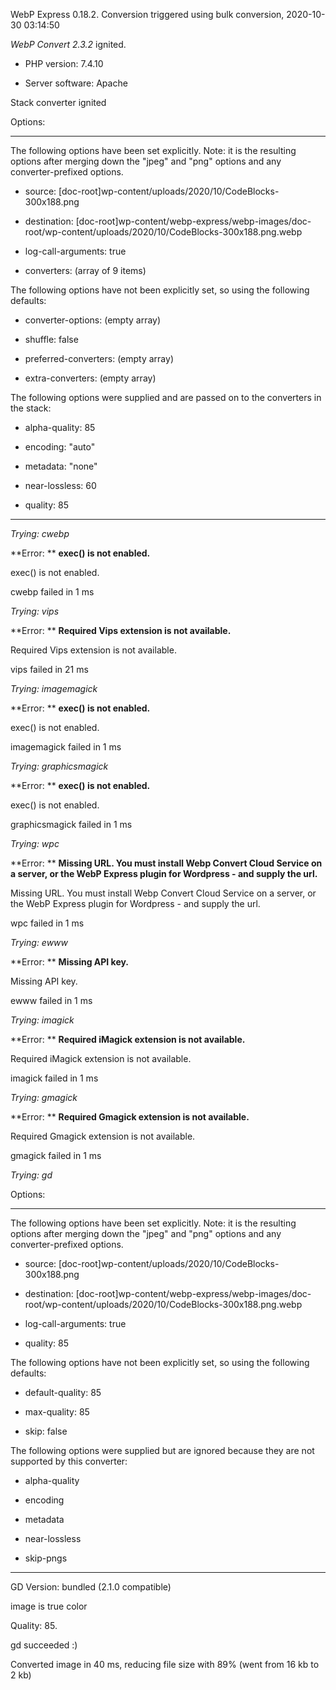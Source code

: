 WebP Express 0.18.2. Conversion triggered using bulk conversion, 2020-10-30 03:14:50

*WebP Convert 2.3.2*  ignited.
- PHP version: 7.4.10
- Server software: Apache

Stack converter ignited

Options:
------------
The following options have been set explicitly. Note: it is the resulting options after merging down the "jpeg" and "png" options and any converter-prefixed options.
- source: [doc-root]wp-content/uploads/2020/10/CodeBlocks-300x188.png
- destination: [doc-root]wp-content/webp-express/webp-images/doc-root/wp-content/uploads/2020/10/CodeBlocks-300x188.png.webp
- log-call-arguments: true
- converters: (array of 9 items)

The following options have not been explicitly set, so using the following defaults:
- converter-options: (empty array)
- shuffle: false
- preferred-converters: (empty array)
- extra-converters: (empty array)

The following options were supplied and are passed on to the converters in the stack:
- alpha-quality: 85
- encoding: "auto"
- metadata: "none"
- near-lossless: 60
- quality: 85
------------


*Trying: cwebp* 

**Error: ** **exec() is not enabled.** 
exec() is not enabled.
cwebp failed in 1 ms

*Trying: vips* 

**Error: ** **Required Vips extension is not available.** 
Required Vips extension is not available.
vips failed in 21 ms

*Trying: imagemagick* 

**Error: ** **exec() is not enabled.** 
exec() is not enabled.
imagemagick failed in 1 ms

*Trying: graphicsmagick* 

**Error: ** **exec() is not enabled.** 
exec() is not enabled.
graphicsmagick failed in 1 ms

*Trying: wpc* 

**Error: ** **Missing URL. You must install Webp Convert Cloud Service on a server, or the WebP Express plugin for Wordpress - and supply the url.** 
Missing URL. You must install Webp Convert Cloud Service on a server, or the WebP Express plugin for Wordpress - and supply the url.
wpc failed in 1 ms

*Trying: ewww* 

**Error: ** **Missing API key.** 
Missing API key.
ewww failed in 1 ms

*Trying: imagick* 

**Error: ** **Required iMagick extension is not available.** 
Required iMagick extension is not available.
imagick failed in 1 ms

*Trying: gmagick* 

**Error: ** **Required Gmagick extension is not available.** 
Required Gmagick extension is not available.
gmagick failed in 1 ms

*Trying: gd* 

Options:
------------
The following options have been set explicitly. Note: it is the resulting options after merging down the "jpeg" and "png" options and any converter-prefixed options.
- source: [doc-root]wp-content/uploads/2020/10/CodeBlocks-300x188.png
- destination: [doc-root]wp-content/webp-express/webp-images/doc-root/wp-content/uploads/2020/10/CodeBlocks-300x188.png.webp
- log-call-arguments: true
- quality: 85

The following options have not been explicitly set, so using the following defaults:
- default-quality: 85
- max-quality: 85
- skip: false

The following options were supplied but are ignored because they are not supported by this converter:
- alpha-quality
- encoding
- metadata
- near-lossless
- skip-pngs
------------

GD Version: bundled (2.1.0 compatible)
image is true color
Quality: 85. 
gd succeeded :)

Converted image in 40 ms, reducing file size with 89% (went from 16 kb to 2 kb)
